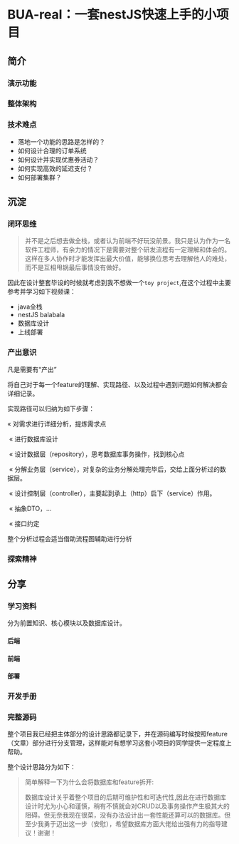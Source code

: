 # BUA-real：一套nestJS快速上手的小项目

## 简介

### 演示功能

### 整体架构

### 技术难点



- 落地一个功能的思路是怎样的？
- 如何设计合理的订单系统
- 如何设计并实现优惠券活动？
- 如何实现高效的延迟支付？
- 如何部署集群？

## 沉淀

### 闭环思维



>  并不是之后想去做全栈，或者认为前端不好玩没前景。我只是认为作为一名软件工程师，有余力的情况下是需要对整个研发流程有一定理解和体会的。这样在多人协作时才能发挥出最大价值，能够换位思考去理解他人的难处，而不是互相甩锅最后事情没有做好。

因此在设计整套毕设的时候就考虑到我不想做一个`toy project`,在这个过程中主要参考并学习如下视频课：

- java全栈
- nestJS balabala 
- 数据库设计
- 上线部署

### 产出意识

凡是需要有“产出”

将自己对于每一个feature的理解、实现路径、以及过程中遇到问题如何解决都会详细记录。

实现路径可以归纳为如下步骤：

« 对需求进行详细分析，提炼需求点

​		« 进行数据库设计

​			 « 设计数据层（repository），思考数据库事务操作，找到核心点

​					« 分解业务层（service），对复杂的业务分解处理完毕后，交给上面分析过的数据层。

​							« 设计控制层（controller），主要起到承上（http）启下（service）作用。

​								  « 抽象DTO，...

​										« 接口约定



整个分析过程会适当借助流程图辅助进行分析	

### 探索精神

## 分享

### 学习资料



分为前置知识、核心模块以及数据库设计。

#### 后端

#### 前端

#### 部署

### 开发手册

### 完整源码

整个项目我已经把主体部分的设计思路都记录下，并在源码编写时候按照feature（文章）部分进行分支管理，这样能对有想学习这套小项目的同学提供一定程度上帮助。

整个设计思路分为如下：

> 简单解释一下为什么会将数据库和feature拆开:
>
> ​	数据库设计关乎着整个项目的后期可维护性和可迭代性,因此在进行数据库设计时尤为小心和谨慎，稍有不慎就会对CRUD以及事务操作产生极其大的阻碍。但无奈我现在很菜，没有办法设计出一套性能还算可以的数据库。但至少我勇于迈出这一步（安慰），希望数据库方面大佬给出强有力的指导建议！谢谢！


